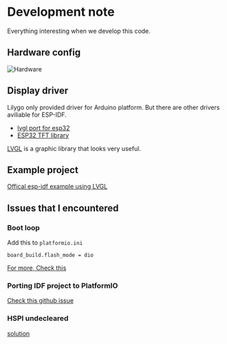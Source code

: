 # Development note
Everything interesting when we develop this code.

## Hardware config
![Hardware](https://github.com/Xinyuan-LilyGO/T-Display-S3/raw/main/image/T-DISPLAY-S3.jpg)


## Display driver
Lilygo only provided driver for Arduino platform.
But there are other drivers aviliable for ESP-IDF.

- [lvgl port for esp32](https://github.com/lvgl/lv_port_esp32)
- [ESP32 TFT library](https://github.com/loboris/ESP32_TFT_library)

[LVGL](https://docs.lvgl.io/7.11/) is a graphic library that looks very useful.

## Example project
[Offical esp-idf example using LVGL](https://github.com/espressif/esp-idf/tree/v4.4.3/examples/peripherals/lcd/lvgl)

## Issues that I encountered

### Boot loop
Add this to `platformio.ini` 
```
board_build.flash_mode = dio
```
[For more, Check this](https://github.com/platformio/platform-espressif32/issues/622)

### Porting IDF project to PlatformIO
[Check this github issue](https://github.com/lvgl/lv_port_esp32/issues/220)


### HSPI undecleared
[solution](https://www.esp32.com/viewtopic.php?t=24492)
